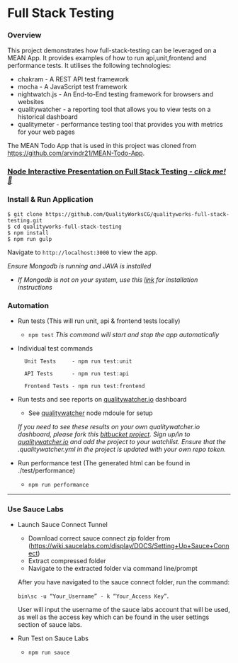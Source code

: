 Full Stack Testing
=============
### Overview

This project demonstrates how full-stack-testing can be leveraged on a MEAN App. 
It provides examples of how to run api,unit,frontend and performance tests. 
It utilises the following technologies:

* chakram - A REST API test framework
* mocha - A JavaScript test framework
* nightwatch.js - An End-to-End testing framework for browsers and websites 
* qualitywatcher - a reporting tool that allows you to view tests on a historical dashboard
* qualitymeter - performance testing tool that provides you with metrics for your web pages

The MEAN Todo App that is used in this project was cloned from https://github.com/arvindr21/MEAN-Todo-App.

### <a href="http://slides.com/qualityworks/deck-163bf83b-7b54-4e9d-b6ca-6c26ce4061cf/fullscreen" target="_blank">Node Interactive Presentation on Full Stack Testing - *click me!🙂*</a>

### Install & Run Application
```
$ git clone https://github.com/QualityWorksCG/qualityworks-full-stack-testing.git
$ cd qualityworks-full-stack-testing
$ npm install
$ npm run gulp
```
Navigate to `http://localhost:3000` to view the app.

_*Ensure Mongodb is running and JAVA is installed*_
   * _If Mongodb is not on your system, use this [link](https://docs.mongodb.com/manual/administration/install-community/) for installation instructions_

### Automation

* Run tests (This will run unit, api & frontend tests locally)
    * `npm test` _This command will start and stop the app automatically_

* Individual test commands

        Unit Tests     - npm run test:unit

        API Tests      - npm run test:api

        Frontend Tests - npm run test:frontend

* Run tests and see reports on [qualitywatcher.io](http://qualitywatcher.io/) dashboard
    * See [qualitywatcher](https://github.com/QualityWorksCG/qualitywatcher) node mdoule for setup

    _If you need to see these results on your own qualitywatcher.io dashboard, 
    please fork this 
    [bitbucket project](https://bitbucket.org/QualityWorks-CG/qualityworks-full-stack-testing). 
    Sign up/in to [qualitywatcher.io](http://qualitywatcher.io/) and add 
    the project to your watchlist. Ensure that the *.qualitywatcher.yml* in the project is updated with your own
    repo token._

* Run performance test (The generated html can be found in ./test/performance)
    * `npm run performance`
    
 ___
### Use Sauce Labs
* Launch Sauce Connect Tunnel
    *	Download correct sauce connect zip folder from (https://wiki.saucelabs.com/display/DOCS/Setting+Up+Sauce+Connect)
    *	Extract compressed folder
    *	Navigate to the extracted folder via command line/prompt

    After you have navigated to the sauce connect folder, run the command:
    
    `bin\sc -u “Your_Username” - k “Your_Access Key”`. 
    
    User will input the username of the sauce labs account that will be used, as well as the access key which can be found in the user settings section of sauce labs.

* Run Test on Sauce Labs
    * `npm run sauce`
